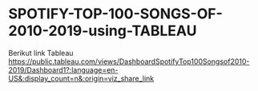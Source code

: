 # SPOTIFY-TOP-100-SONGS-OF-2010-2019-using-TABLEAU

Berikut link Tableau
https://public.tableau.com/views/DashboardSpotifyTop100Songsof2010-2019/Dashboard1?:language=en-US&:display_count=n&:origin=viz_share_link
